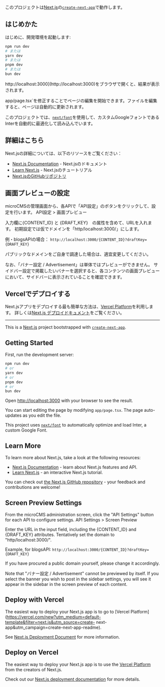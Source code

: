 このプロジェクトは[Next.js](https://nextjs.org/)の[`create-next-app`](https://github.com/vercel/next.js/tree/canary/packages/create-next-app)で動作します。


## はじめかた

はじめに、開発環境を起動します:

```bash
npm run dev
# または
yarn dev
# または
pnpm dev
# または
bun dev
```

http://localhost:3000](http://localhost:3000)をブラウザで開くと、結果が表示されます。

app/page.tsx`を修正することでページの編集を開始できます。ファイルを編集すると、ページは自動的に更新されます。

このプロジェクトでは、[`next/font`](https://nextjs.org/docs/basic-features/font-optimization)を使用して、カスタムGoogleフォントであるInterを自動的に最適化して読み込んでいます。

## 詳細はこちら

Next.jsの詳細については、以下のリソースをご覧ください：

- [Next.js Documentation](https://nextjs.org/docs) - Next.jsのドキュメント
- [Learn Next.js](https://nextjs.org/learn) - Next.jsのチュートリアル
- [Next.jsのGitHubリポジトリ](https://github.com/vercel/next.js/)

## 画面プレビューの設定

microCMSの管理画面から、各APIで「API設定」のボタンをクリックして、設定を行います。
API設定 > 画面プレビュー

入力欄に{CONTENT_ID} と {DRAFT_KEY}　の属性を含めて、URLを入れます。
初期設定では仮でドメインを「http/localhost:3000/」にします。

例・blogsAPIの場合：
`http://localhost:3000/{CONTENT_ID}?draftKey={DRAFT_KEY}`

パブリックなドメインをご自身で調達した場合は、適宜変更してください。

なお、「バナー設定 / Advertisement」は単体ではプレビューができません。
サイドバー設定で掲載したいバナーを選択すると、各コンテンツの画面プレビューにおいて、サイドバーに表示されていることを確認できます。

## Vercelでデプロイする

Next.jsアプリをデプロイする最も簡単な方法は、[Vercel Platform](https://vercel.com/new?utm_medium=default-template&filter=next.js&utm_source=create-next-app&utm_campaign=create-next-app-readme)を利用します。
詳しくは[Next.js デプロイドキュメント](https://nextjs.org/docs/deployment)をご覧ください。


***

This is a [Next.js](https://nextjs.org/) project bootstrapped with [`create-next-app`](https://github.com/vercel/next.js/tree/canary/packages/create-next-app).

## Getting Started

First, run the development server:

```bash
npm run dev
# or
yarn dev
# or
pnpm dev
# or
bun dev
```

Open [http://localhost:3000](http://localhost:3000) with your browser to see the result.

You can start editing the page by modifying `app/page.tsx`. The page auto-updates as you edit the file.

This project uses [`next/font`](https://nextjs.org/docs/basic-features/font-optimization) to automatically optimize and load Inter, a custom Google Font.

## Learn More

To learn more about Next.js, take a look at the following resources:

- [Next.js Documentation](https://nextjs.org/docs) - learn about Next.js features and API.
- [Learn Next.js](https://nextjs.org/learn) - an interactive Next.js tutorial.

You can check out [the Next.js GitHub repository](https://github.com/vercel/next.js/) - your feedback and contributions are welcome!

## Screen Preview Settings

From the microCMS administration screen, click the "API Settings" button for each API to configure settings.
API Settings > Screen Preview

Enter the URL in the input field, including the {CONTENT_ID} and {DRAFT_KEY} attributes.
Tentatively set the domain to "http/localhost:3000/".

Example, for blogsAPI:
`http://localhost:3000/{CONTENT_ID}?draftKey={DRAFT_KEY}`

If you have procured a public domain yourself, please change it accordingly.

Note that "バナー設定 / Advertisement" cannot be previewed by itself.
If you select the banner you wish to post in the sidebar settings, you will see it appear in the sidebar in the screen preview of each content.

## Deploy with Vercel

The easiest way to deploy your Next.js app is to go to [Vercel Platform](https://vercel.com/new?utm_medium=default-template&filter=next.js&utm_source=create- next-app&utm_campaign=create-next-app-readme).

See [Next.js Deployment Document](https://nextjs.org/docs/deployment) for more information.

## Deploy on Vercel

The easiest way to deploy your Next.js app is to use the [Vercel Platform](https://vercel.com/new?utm_medium=default-template&filter=next.js&utm_source=create-next-app&utm_campaign=create-next-app-readme) from the creators of Next.js.

Check out our [Next.js deployment documentation](https://nextjs.org/docs/deployment) for more details.
